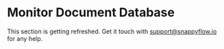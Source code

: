 # Monitor Document Database

This section is getting refreshed. Get it touch with [support@snappyflow.io](mailto:support@snappyflow.io) for any help.



